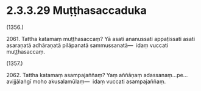 # 2.3.3.29 Muṭṭhasaccaduka

(1356.)

2061\. Tattha katamaṃ muṭṭhasaccaṃ? Yā asati ananussati appaṭissati asati asaraṇatā adhāraṇatā pilāpanatā sammussanatā—  idaṃ vuccati muṭṭhasaccaṃ.

(1357.)

2062\. Tattha katamaṃ asampajaññaṃ? Yaṃ aññāṇaṃ adassanaṃ…pe…  avijjālaṅgī moho akusalamūlaṃ—  idaṃ vuccati asampajaññaṃ.
